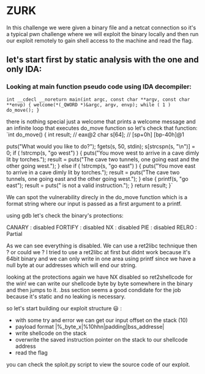 # ZURK

In this challenge we were given a binary file and a netcat connection so it's a typical pwn challenge where we will exploit the binary locally and then run our exploit remotely to gain shell access to the machine and read the flag.

## let's start first by static analysis with the one and only IDA:
### Looking at main function pseudo code using IDA decompiler:

`int __cdecl __noreturn main(int argc, const char **argv, const char **envp)
{
  welcome(*(_QWORD *)&argc, argv, envp);
  while ( 1 )
    do_move();
}`

there is nothing special just a welcome that prints a welcome message and an infinite loop that executes do_move function so let's check that function:
`int do_move()
{
  int result; // eax@2
  char s[64]; // [sp+0h] [bp-40h]@1

  puts("What would you like to do?");
  fgets(s, 50, stdin);
  s[strcspn(s, "\n")] = 0;
  if ( !strcmp(s, "go west") )
  {
    puts("You move west to arrive in a cave dimly lit by torches.");
    result = puts("The cave two tunnels, one going east and the other going west.");
  }
  else if ( !strcmp(s, "go east") )
  {
    puts("You move east to arrive in a cave dimly lit by torches.");
    result = puts("The cave two tunnels, one going east and the other going west.");
  }
  else
  {
    printf(s, "go east");
    result = puts(" is not a valid instruction.");
  }
  return result;
}`

We can spot the vulnerability direcly in the do_move function which is a format string where our input is passed as a first argument to a printf.

using gdb let's check the binary's protections:

CANARY    : disabled
FORTIFY   : disabled
NX        : disabled
PIE       : disabled
RELRO     : Partial

As we can see everything is disabled.
We can use a ret2libc technique then ? or could we ?
I tried to use a ret2libc at first but didnt work because it's 64bit binary and we can only write in one area using printf since we have a null byte at our addresses which will end our string.

looking at the protections again we have NX disabled so ret2shellcode for the win!
we can write our shellcode byte by byte somewhere in the binary and then jumps to it.
.bss section seems a good condidate for the job because it's static and no leaking is necessary.

so let's start building our exploit structure :smiley: :
* with some try and error we can get our input offset on the stack (10)
* payload format |%_byte_x|%10hhn|padding|bss_addresse|
* write shellcode on the stack
* overwrite the saved instruction pointer on the stack to our shellcode address
* read the flag

you can check the sploit.py script to view the source code of our exploit.
